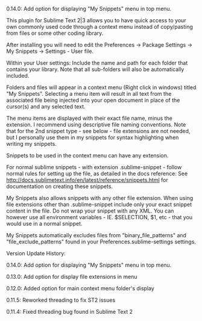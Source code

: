 0.14.0: Add option for displaying "My Snippets" menu in top menu.

This plugin for Sublime Text 2|3 allows you to have quick access to your own commonly used code through a context menu instead of copy/pasting from files or some other coding library.

After installing you will need to edit the Preferences -> Package Settings -> My Snippets -> Settings - User file.

Within your User settings:
Include the name and path for each folder that contains your library. Note that all sub-folders will also be automatically included.

Folders and files will appear in a context menu (Right click in windows) titled "My Snippets". Selecting a menu item will result in all text from the associated file being injected into your open document in place of the cursor(s) and any selected text.

The menu items are displayed with their exact file name, minus the extension. I recommend using descriptive file naming conventions. Note that for the 2nd snippet type - see below - file extensions are not needed, but I personally use them in my snippets for syntax highlighting when writing my snippets.

Snippets to be used in the context menu can have any extension.

For normal sublime snippets - with extension .sublime-snippet - follow normal rules for setting up the file, as detailed in the docs reference:
See http://docs.sublimetext.info/en/latest/reference/snippets.html for documentation on creating these snippets.

My Snippets also allows snippets with any other file extension. When using file extensions other than .sublime-snippet include only your exact snippet content in the file. Do not wrap your snippet with any XML. You can however use all environment variables - IE. $SELECTION, $1, etc - that you would use in a normal snippet.

My Snippets automatically excludes files from "binary_file_patterns" and "file_exclude_patterns" found in your Preferences.sublime-settings settings.

Version Update History:

0.14.0: Add option for displaying "My Snippets" menu in top menu.

0.13.0: Add option for display file extensions in menu

0.12.0: Added option for main context menu folder's display

0.11.5: Reworked threading to fix ST2 issues

0.11.4: Fixed threading bug found in Sublime Text 2

